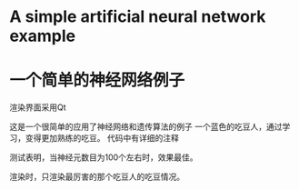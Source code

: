 # A simple artificial neural network example
# 一个简单的神经网络例子
渲染界面采用Qt

这是一个很简单的应用了神经网络和遗传算法的例子
一个蓝色的吃豆人，通过学习，变得更加熟练的吃豆。
代码中有详细的注释

测试表明，当神经元数目为100个左右时，效果最佳。

渲染时，只渲染最厉害的那个吃豆人的吃豆情况。

